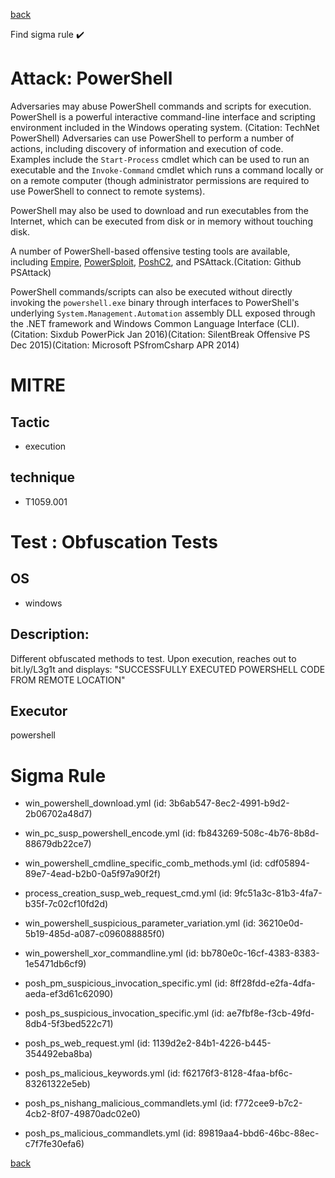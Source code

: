 
[back](../index.md)

Find sigma rule :heavy_check_mark: 

# Attack: PowerShell 

Adversaries may abuse PowerShell commands and scripts for execution. PowerShell is a powerful interactive command-line interface and scripting environment included in the Windows operating system. (Citation: TechNet PowerShell) Adversaries can use PowerShell to perform a number of actions, including discovery of information and execution of code. Examples include the <code>Start-Process</code> cmdlet which can be used to run an executable and the <code>Invoke-Command</code> cmdlet which runs a command locally or on a remote computer (though administrator permissions are required to use PowerShell to connect to remote systems).

PowerShell may also be used to download and run executables from the Internet, which can be executed from disk or in memory without touching disk.

A number of PowerShell-based offensive testing tools are available, including [Empire](https://attack.mitre.org/software/S0363),  [PowerSploit](https://attack.mitre.org/software/S0194), [PoshC2](https://attack.mitre.org/software/S0378), and PSAttack.(Citation: Github PSAttack)

PowerShell commands/scripts can also be executed without directly invoking the <code>powershell.exe</code> binary through interfaces to PowerShell's underlying <code>System.Management.Automation</code> assembly DLL exposed through the .NET framework and Windows Common Language Interface (CLI). (Citation: Sixdub PowerPick Jan 2016)(Citation: SilentBreak Offensive PS Dec 2015)(Citation: Microsoft PSfromCsharp APR 2014)

# MITRE
## Tactic
  - execution


## technique
  - T1059.001


# Test : Obfuscation Tests
## OS
  - windows


## Description:
Different obfuscated methods to test. Upon execution, reaches out to bit.ly/L3g1t and displays: "SUCCESSFULLY EXECUTED POWERSHELL CODE FROM REMOTE LOCATION"


## Executor
powershell

# Sigma Rule
 - win_powershell_download.yml (id: 3b6ab547-8ec2-4991-b9d2-2b06702a48d7)

 - win_pc_susp_powershell_encode.yml (id: fb843269-508c-4b76-8b8d-88679db22ce7)

 - win_powershell_cmdline_specific_comb_methods.yml (id: cdf05894-89e7-4ead-b2b0-0a5f97a90f2f)

 - process_creation_susp_web_request_cmd.yml (id: 9fc51a3c-81b3-4fa7-b35f-7c02cf10fd2d)

 - win_powershell_suspicious_parameter_variation.yml (id: 36210e0d-5b19-485d-a087-c096088885f0)

 - win_powershell_xor_commandline.yml (id: bb780e0c-16cf-4383-8383-1e5471db6cf9)

 - posh_pm_suspicious_invocation_specific.yml (id: 8ff28fdd-e2fa-4dfa-aeda-ef3d61c62090)

 - posh_ps_suspicious_invocation_specific.yml (id: ae7fbf8e-f3cb-49fd-8db4-5f3bed522c71)

 - posh_ps_web_request.yml (id: 1139d2e2-84b1-4226-b445-354492eba8ba)

 - posh_ps_malicious_keywords.yml (id: f62176f3-8128-4faa-bf6c-83261322e5eb)

 - posh_ps_nishang_malicious_commandlets.yml (id: f772cee9-b7c2-4cb2-8f07-49870adc02e0)

 - posh_ps_malicious_commandlets.yml (id: 89819aa4-bbd6-46bc-88ec-c7f7fe30efa6)



[back](../index.md)
